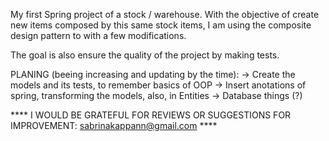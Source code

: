 My first Spring project of a stock / warehouse.
With the objective of create new items composed by this same stock items, I am using the composite design pattern to with a few modifications.

The goal is also ensure the quality of the project by making tests.

PLANING (beeing increasing and updating by the time):
-> Create the models and its tests, to remember basics of OOP
-> Insert anotations of spring, transforming the models, also, in Entities
-> Database things (?)

**** I WOULD BE GRATEFUL FOR REVIEWS OR SUGGESTIONS FOR IMPROVEMENT: sabrinakappann@gmail.com ****
